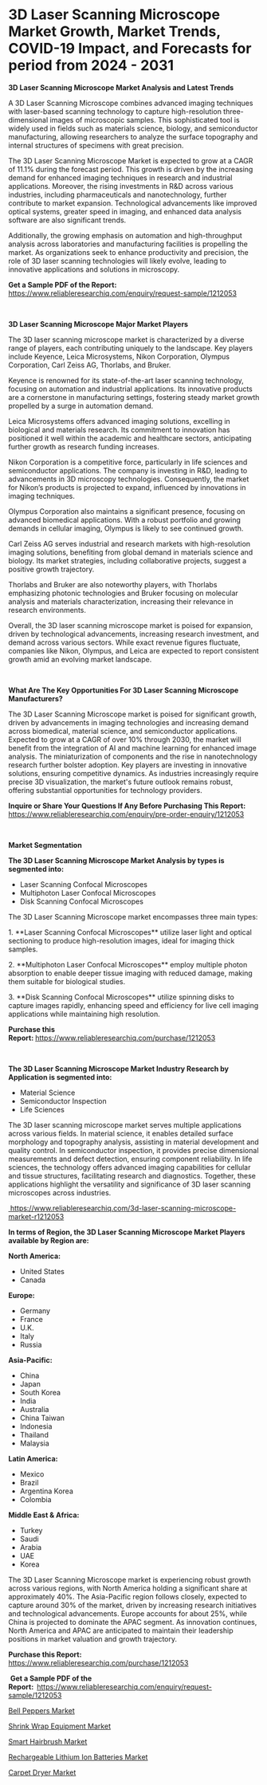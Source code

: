 <p><h1>3D Laser Scanning Microscope Market Growth, Market Trends, COVID-19 Impact, and Forecasts for period from 2024 - 2031</h1></p><p><strong>3D Laser Scanning Microscope Market Analysis and Latest Trends</strong></p>
<p><p>A 3D Laser Scanning Microscope combines advanced imaging techniques with laser-based scanning technology to capture high-resolution three-dimensional images of microscopic samples. This sophisticated tool is widely used in fields such as materials science, biology, and semiconductor manufacturing, allowing researchers to analyze the surface topography and internal structures of specimens with great precision.</p><p>The 3D Laser Scanning Microscope Market is expected to grow at a CAGR of 11.1% during the forecast period. This growth is driven by the increasing demand for enhanced imaging techniques in research and industrial applications. Moreover, the rising investments in R&D across various industries, including pharmaceuticals and nanotechnology, further contribute to market expansion. Technological advancements like improved optical systems, greater speed in imaging, and enhanced data analysis software are also significant trends. </p><p>Additionally, the growing emphasis on automation and high-throughput analysis across laboratories and manufacturing facilities is propelling the market. As organizations seek to enhance productivity and precision, the role of 3D laser scanning technologies will likely evolve, leading to innovative applications and solutions in microscopy.</p></p>
<p><strong>Get a Sample PDF of the Report:&nbsp;</strong> <a href="https://www.reliableresearchiq.com/enquiry/request-sample/1212053?utm_campaign=1847&utm_medium=2&utm_source=Github&utm_content=ia&utm_term=17122024&utm_id=3d-laser-scanning-microscope">https://www.reliableresearchiq.com/enquiry/request-sample/1212053</a></p>
<p>&nbsp;</p>
<p><strong>3D Laser Scanning Microscope Major Market Players</strong></p>
<p><p>The 3D laser scanning microscope market is characterized by a diverse range of players, each contributing uniquely to the landscape. Key players include Keyence, Leica Microsystems, Nikon Corporation, Olympus Corporation, Carl Zeiss AG, Thorlabs, and Bruker. </p><p>Keyence is renowned for its state-of-the-art laser scanning technology, focusing on automation and industrial applications. Its innovative products are a cornerstone in manufacturing settings, fostering steady market growth propelled by a surge in automation demand.</p><p>Leica Microsystems offers advanced imaging solutions, excelling in biological and materials research. Its commitment to innovation has positioned it well within the academic and healthcare sectors, anticipating further growth as research funding increases.</p><p>Nikon Corporation is a competitive force, particularly in life sciences and semiconductor applications. The company is investing in R&D, leading to advancements in 3D microscopy technologies. Consequently, the market for Nikon’s products is projected to expand, influenced by innovations in imaging techniques.</p><p>Olympus Corporation also maintains a significant presence, focusing on advanced biomedical applications. With a robust portfolio and growing demands in cellular imaging, Olympus is likely to see continued growth.</p><p>Carl Zeiss AG serves industrial and research markets with high-resolution imaging solutions, benefiting from global demand in materials science and biology. Its market strategies, including collaborative projects, suggest a positive growth trajectory.</p><p>Thorlabs and Bruker are also noteworthy players, with Thorlabs emphasizing photonic technologies and Bruker focusing on molecular analysis and materials characterization, increasing their relevance in research environments.</p><p>Overall, the 3D laser scanning microscope market is poised for expansion, driven by technological advancements, increasing research investment, and demand across various sectors. While exact revenue figures fluctuate, companies like Nikon, Olympus, and Leica are expected to report consistent growth amid an evolving market landscape.</p></p>
<p>&nbsp;</p>
<p><strong>What Are The Key Opportunities For 3D Laser Scanning Microscope Manufacturers?</strong></p>
<p><p>The 3D Laser Scanning Microscope market is poised for significant growth, driven by advancements in imaging technologies and increasing demand across biomedical, material science, and semiconductor applications. Expected to grow at a CAGR of over 10% through 2030, the market will benefit from the integration of AI and machine learning for enhanced image analysis. The miniaturization of components and the rise in nanotechnology research further bolster adoption. Key players are investing in innovative solutions, ensuring competitive dynamics. As industries increasingly require precise 3D visualization, the market's future outlook remains robust, offering substantial opportunities for technology providers.</p></p>
<p><strong>Inquire or Share Your Questions If Any Before Purchasing This Report:</strong> <a href="https://www.reliableresearchiq.com/enquiry/pre-order-enquiry/1212053?utm_campaign=1847&utm_medium=2&utm_source=Github&utm_content=ia&utm_term=17122024&utm_id=3d-laser-scanning-microscope">https://www.reliableresearchiq.com/enquiry/pre-order-enquiry/1212053</a></p>
<p>&nbsp;</p>
<p><strong>Market Segmentation</strong></p>
<p><strong>The 3D Laser Scanning Microscope Market Analysis by types is segmented into:</strong></p>
<p><ul><li>Laser Scanning Confocal Microscopes</li><li>Multiphoton Laser Confocal Microscopes</li><li>Disk Scanning Confocal Microscopes</li></ul></p>
<p><p>The 3D Laser Scanning Microscope market encompasses three main types: </p><p>1. **Laser Scanning Confocal Microscopes** utilize laser light and optical sectioning to produce high-resolution images, ideal for imaging thick samples.</p><p>2. **Multiphoton Laser Confocal Microscopes** employ multiple photon absorption to enable deeper tissue imaging with reduced damage, making them suitable for biological studies.</p><p>3. **Disk Scanning Confocal Microscopes** utilize spinning disks to capture images rapidly, enhancing speed and efficiency for live cell imaging applications while maintaining high resolution.</p></p>
<p><strong>Purchase this Report:&nbsp;</strong><a href="https://www.reliableresearchiq.com/purchase/1212053?utm_campaign=1847&utm_medium=2&utm_source=Github&utm_content=ia&utm_term=17122024&utm_id=3d-laser-scanning-microscope">https://www.reliableresearchiq.com/purchase/1212053</a></p>
<p>&nbsp;</p>
<p><strong>The 3D Laser Scanning Microscope Market Industry Research by Application is segmented into:</strong></p>
<p><ul><li>Material Science</li><li>Semiconductor Inspection</li><li>Life Sciences</li></ul></p>
<p><p>The 3D laser scanning microscope market serves multiple applications across various fields. In material science, it enables detailed surface morphology and topography analysis, assisting in material development and quality control. In semiconductor inspection, it provides precise dimensional measurements and defect detection, ensuring component reliability. In life sciences, the technology offers advanced imaging capabilities for cellular and tissue structures, facilitating research and diagnostics. Together, these applications highlight the versatility and significance of 3D laser scanning microscopes across industries.</p></p>
<p><a href="https://www.reliableresearchiq.com/3d-laser-scanning-microscope-market-r1212053?utm_campaign=1847&utm_medium=2&utm_source=Github&utm_content=ia&utm_term=17122024&utm_id=3d-laser-scanning-microscope">&nbsp;https://www.reliableresearchiq.com/3d-laser-scanning-microscope-market-r1212053</a></p>
<p><strong>In terms of Region, the 3D Laser Scanning Microscope Market Players available by Region are:</strong></p>
<p>
    <p> <strong> North America: </strong>
        <ul>
            <li>United States</li>
            <li>Canada</li>
        </ul>
        </p> 
    <p> <strong> Europe: </strong>
        <ul>
            <li>Germany</li>
            <li>France</li>
            <li>U.K.</li>
            <li>Italy</li>
            <li>Russia</li>
        </ul>
        </p> 
    <p> <strong> Asia-Pacific: </strong>
        <ul>
            <li>China</li>
            <li>Japan</li>
            <li>South Korea</li>
            <li>India</li>
            <li>Australia</li>
            <li>China Taiwan</li>
            <li>Indonesia</li>
            <li>Thailand</li>
            <li>Malaysia</li>
        </ul>
        </p> 
    <p> <strong> Latin America: </strong>
        <ul>
            <li>Mexico</li>
            <li>Brazil</li>
            <li>Argentina Korea</li>
            <li>Colombia</li>
        </ul>
        </p> 
    <p> <strong> Middle East & Africa: </strong>
        <ul>
            <li>Turkey</li>
            <li>Saudi</li>
            <li>Arabia</li>
            <li>UAE</li>
            <li>Korea</li>
        </ul>
    </p>
    </p>
<p><p>The 3D Laser Scanning Microscope market is experiencing robust growth across various regions, with North America holding a significant share at approximately 40%. The Asia-Pacific region follows closely, expected to capture around 30% of the market, driven by increasing research initiatives and technological advancements. Europe accounts for about 25%, while China is projected to dominate the APAC segment. As innovation continues, North America and APAC are anticipated to maintain their leadership positions in market valuation and growth trajectory.</p></p>
<p><strong>Purchase this Report: </strong><a href="https://www.reliableresearchiq.com/purchase/1212053?utm_campaign=1847&utm_medium=2&utm_source=Github&utm_content=ia&utm_term=17122024&utm_id=3d-laser-scanning-microscope">https://www.reliableresearchiq.com/purchase/1212053</a></p>
<p>&nbsp;<strong>Get a Sample PDF of the Report:&nbsp;&nbsp;</strong><a href="https://www.reliableresearchiq.com/enquiry/request-sample/1212053?utm_campaign=1847&utm_medium=2&utm_source=Github&utm_content=ia&utm_term=17122024&utm_id=3d-laser-scanning-microscope">https://www.reliableresearchiq.com/enquiry/request-sample/1212053</a></p>
<p><strong></strong></p>
<p><p><a href="https://www.linkedin.com/pulse/emerging-trends-bell-peppers-market-detailed-overview-applications-wdrne?utm_campaign=1847&utm_medium=2&utm_source=Github&utm_content=ia&utm_term=17122024&utm_id=3d-laser-scanning-microscope">Bell Peppers Market</a></p><p><a href="https://www.linkedin.com/pulse/international-shrink-wrap-equipment-market-growing-extraordinary-xgz6f?utm_campaign=1847&utm_medium=2&utm_source=Github&utm_content=ia&utm_term=17122024&utm_id=3d-laser-scanning-microscope">Shrink Wrap Equipment Market</a></p><p><a href="https://www.linkedin.com/pulse/smart-hairbrush-market-size-projected-expand-132-cagr-from-iwykf?utm_campaign=1847&utm_medium=2&utm_source=Github&utm_content=ia&utm_term=17122024&utm_id=3d-laser-scanning-microscope">Smart Hairbrush Market</a></p><p><a href="https://www.linkedin.com/pulse/rechargeable-lithium-ion-batteries-market-trends-insights-type-m72ic?utm_campaign=1847&utm_medium=2&utm_source=Github&utm_content=ia&utm_term=17122024&utm_id=3d-laser-scanning-microscope">Rechargeable Lithium Ion Batteries Market</a></p><p><a href="https://www.linkedin.com/pulse/carpet-dryer-market-opportunities-emerging-global-trends-f4mzf?utm_campaign=1847&utm_medium=2&utm_source=Github&utm_content=ia&utm_term=17122024&utm_id=3d-laser-scanning-microscope">Carpet Dryer Market</a></p></p>